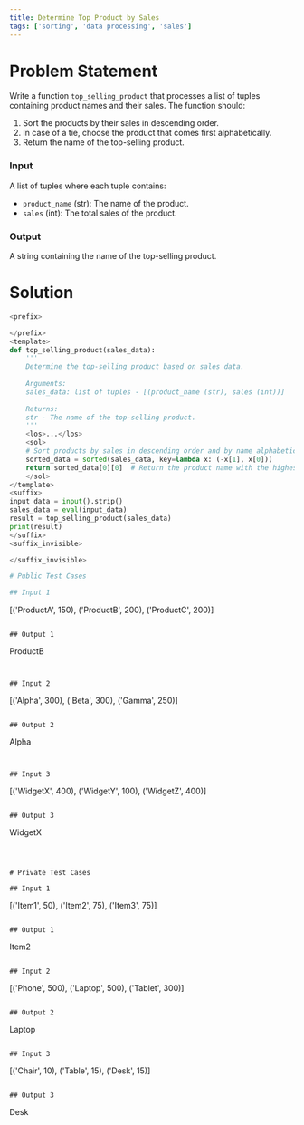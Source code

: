 ```yaml
---
title: Determine Top Product by Sales
tags: ['sorting', 'data processing', 'sales']
---
```


# Problem Statement
Write a function `top_selling_product` that processes a list of tuples containing product names and their sales. The function should:

1. Sort the products by their sales in descending order.
2. In case of a tie, choose the product that comes first alphabetically.
3. Return the name of the top-selling product.

### Input
A list of tuples where each tuple contains:
- `product_name` (str): The name of the product.
- `sales` (int): The total sales of the product.

### Output
A string containing the name of the top-selling product.

# Solution
```python test.py -r 'python test.py'
<prefix>

</prefix>
<template>
def top_selling_product(sales_data):
    '''
    Determine the top-selling product based on sales data.
    
    Arguments:
    sales_data: list of tuples - [(product_name (str), sales (int))]
    
    Returns:
    str - The name of the top-selling product.
    '''
    <los>...</los>
    <sol>
    # Sort products by sales in descending order and by name alphabetically
    sorted_data = sorted(sales_data, key=lambda x: (-x[1], x[0]))
    return sorted_data[0][0]  # Return the product name with the highest sales
    </sol>
</template>
<suffix>
input_data = input().strip()
sales_data = eval(input_data)
result = top_selling_product(sales_data)
print(result)
</suffix>
<suffix_invisible>

</suffix_invisible>

# Public Test Cases

## Input 1

```
[('ProductA', 150), ('ProductB', 200), ('ProductC', 200)]
```

## Output 1

```
ProductB
```


## Input 2

```
[('Alpha', 300), ('Beta', 300), ('Gamma', 250)]
```

## Output 2

```
Alpha
```


## Input 3

```
[('WidgetX', 400), ('WidgetY', 100), ('WidgetZ', 400)]
```

## Output 3

```
WidgetX
```



# Private Test Cases

## Input 1

```
[('Item1', 50), ('Item2', 75), ('Item3', 75)]
```

## Output 1

```
Item2
```

## Input 2

```
[('Phone', 500), ('Laptop', 500), ('Tablet', 300)]
```

## Output 2

```
Laptop
```

## Input 3

```
[('Chair', 10), ('Table', 15), ('Desk', 15)]
```

## Output 3

```
Desk
```

